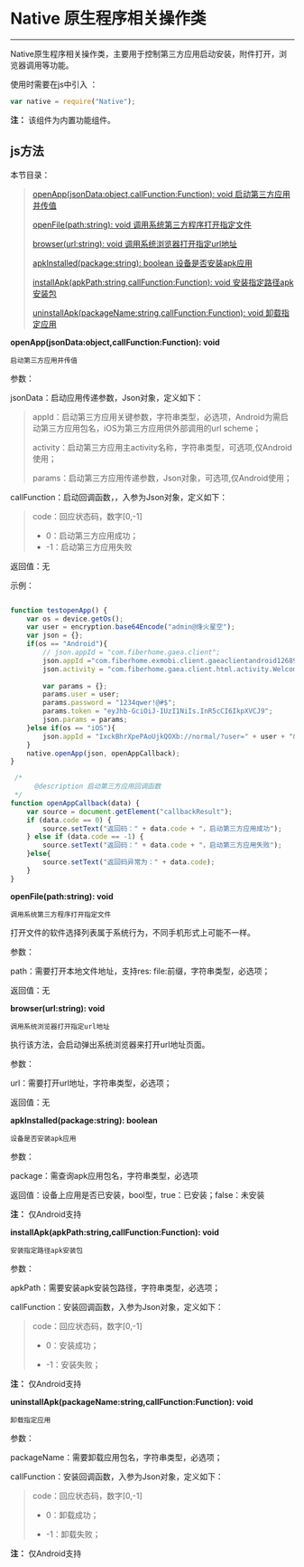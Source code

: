 # Native 原生程序相关操作类

----------

Native原生程序相关操作类，主要用于控制第三方应用启动安装，附件打开，浏览器调用等功能。


使用时需要在js中引入 ：

```javascript
var native = require("Native"); 
```

**注：** 该组件为内置功能组件。

<h2 id="cid_1">js方法</h2>  

本节目录：


> 
>[ openApp(jsonData:object,callFunction:Function): void   启动第三方应用并传值 ](#ff_0)
> 
> [ openFile(path:string): void  调用系统第三方程序打开指定文件 ](#ff_1)
>
>[ browser(url:string): void   调用系统浏览器打开指定url地址  ](#ff_2)
>
> [apkInstalled(package:string): boolean  设备是否安装apk应用 ](#ff_3)
> 
> [installApk(apkPath:string,callFunction:Function): void   安装指定路径apk安装包  ](#ff_4)
> 
>[ uninstallApk(packageName:string,callFunction:Function): void   卸载指定应用  ](#ff_5)
 



<span id="ff_0">**openApp(jsonData:object,callFunction:Function): void**</span>  

<code>启动第三方应用并传值</code>  

参数：  

jsonData：启动应用传递参数，Json对象，定义如下：  

> appId：启动第三方应用关键参数，字符串类型，必选项，Android为需启动第三方应用包名，iOS为第三方应用供外部调用的url scheme；  
> 
> activity：启动第三方应用主activity名称，字符串类型，可选项,仅Android使用；  
> 
> params：启动第三方应用传递参数，Json对象，可选项,仅Android使用；
 
callFunction：启动回调函数，，入参为Json对象，定义如下：  
 
> code：回应状态码，数字[0,-1]  
> -  0：启动第三方应用成功； 
> - -1：启动第三方应用失败

返回值：无

示例：

```javascript

function testopenApp() {
    var os = device.getOs();
    var user = encryption.base64Encode("admin@烽火星空");
    var json = {};
    if(os == "Android"){
        // json.appId = "com.fiberhome.gaea.client";
        json.appId ="com.fiberhome.exmobi.client.gaeaclientandroid126894";
        json.activity = "com.fiberhome.gaea.client.html.activity.WelcomActivity";
       
        var params = {};
        params.user = user;
        params.password = "1234qwer!@#$";
        params.token = "eyJhb-GciOiJ-IUzI1NiIs.InR5cCI6IkpXVCJ9";
        json.params = params;
    }else if(os == "iOS"){
        json.appId = "IxckBhrXpePAoUjkQOXb://normal/?user=" + user + "&password=1234qwer!@#$&token=eyJhb-GciOiJ-IUzI1NiIs.InR5cCI6IkpXVCJ9";
    }
    native.openApp(json, openAppCallback);
}

 /*
      @description 启动第三方应用回调函数
 */
function openAppCallback(data) {
    var source = document.getElement("callbackResult");
    if (data.code == 0) {
        source.setText("返回码：" + data.code + "，启动第三方应用成功");
    } else if (data.code == -1) {
        source.setText("返回码：" + data.code + "，启动第三方应用失败");
    }else{
        source.setText("返回码异常为：" + data.code);
    }  
}

```


<span id="ff_1">**openFile(path:string): void**</span>  

<code>调用系统第三方程序打开指定文件</code>

打开文件的软件选择列表属于系统行为，不同手机形式上可能不一样。

参数：  

path：需要打开本地文件地址，支持res: file:前缀，字符串类型，必选项；  

返回值：无





<span id="ff_2">**browser(url:string): void**</span>  

<code>调用系统浏览器打开指定url地址</code>   

执行该方法，会启动弹出系统浏览器来打开url地址页面。

参数：  

url：需要打开url地址，字符串类型，必选项；  

返回值：无





<span id="ff_3">**apkInstalled(package:string): boolean**</span>  

<code>设备是否安装apk应用</code>  

参数：  

package：需查询apk应用包名，字符串类型，必选项  

返回值：设备上应用是否已安装，bool型，true：已安装；false：未安装  

**注：** 仅Android支持


<span id="ff_4">**installApk(apkPath:string,callFunction:Function): void**</span>  

<code>安装指定路径apk安装包</code> 

参数：   

apkPath：需要安装apk安装包路径，字符串类型，必选项；

callFunction：安装回调函数，入参为Json对象，定义如下：  

> code：回应状态码，数字[0,-1]
> 
> -  0：安装成功；
> 
> - -1：安装失败；  

**注：** 仅Android支持  


<span id="ff_5">**uninstallApk(packageName:string,callFunction:Function): void**</span>  

<code>卸载指定应用</code> 

参数：  

packageName：需要卸载应用包名，字符串类型，必选项；  

callFunction：安装回调函数，入参为Json对象，定义如下：  

> code：回应状态码，数字[0,-1]  
> 
> -  0：卸载成功； 
> 
> - -1：卸载失败；  

**注：** 仅Android支持